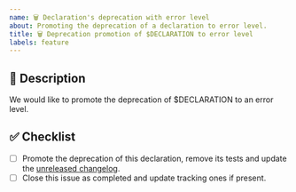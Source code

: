 ```yaml
---
name: 🗑️ Declaration's deprecation with error level
about: Promoting the deprecation of a declaration to error level.
title: 🗑️ Deprecation promotion of $DECLARATION to error level
labels: feature
---
```


## 📝 Description

We would like to promote the deprecation of $DECLARATION to an error level.

<!-- Uncomment this section if your issue depends on another one.
## 🔗 Dependencies

This issue is blocked by the following ones:
- [ ] #ITEM
-->

## ✅ Checklist

- [ ] Promote the deprecation of this declaration, remove its tests and update the [unreleased changelog].
- [ ] Close this issue as completed and update tracking ones if present.

[unreleased changelog]: https://github.com/kotools/types/blob/main/CHANGELOG.md#unreleased
